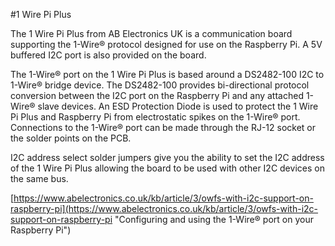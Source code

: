 <!--
---
name: 1 Wire Pi Plus
class: board
type: com
formfactor: HAT
manufacturer: AB Electronics UK
description: 1-Wire to I2C host interface
url: https://www.abelectronics.co.uk/p/60/1-wire-pi-plus
github: https://github.com/abelectronicsuk
schematic: https://www.abelectronics.co.uk/docs/pdf/schematic-1-wire-pi-plus-v2.pdf
buy: https://www.abelectronics.co.uk/p/60/1-wire-pi-plus
image: 'ab-1-wire-pi-plus.png'
pincount: 40
eeprom: no
power:
  '1':
  '2':
ground:
  '6':
  '9':
  '14':
  '20':
  '25':
  '30':
  '34':
  '39':
pin:
  '3':
    mode: i2c
  '5':
    mode: i2c
i2c:
  '0x18':
    alternate: ['0x19', '0x1A', '0x1B']
    name: DS2482
    device: DS2482-100
-->
#1 Wire Pi Plus

The 1 Wire Pi Plus from AB Electronics UK is a communication board supporting the 1-Wire® protocol designed for use on the Raspberry Pi.  A 5V buffered I2C port is also provided on the board. 

The 1-Wire® port on the 1 Wire Pi Plus is based around a DS2482-100 I2C to 1-Wire® bridge device.  The DS2482-100 provides bi-directional protocol conversion between the I2C port on the Raspberry Pi and any attached 1-Wire® slave devices.  An ESD Protection Diode is used to protect the 1 Wire Pi Plus and Raspberry Pi from electrostatic spikes on the 1-Wire® port.  Connections to the 1-Wire® port can be made through the RJ-12 socket or the solder points on the PCB.

I2C address select solder jumpers give you the ability to set the I2C address of the 1 Wire Pi Plus allowing the board to be used with other I2C devices on the same bus.

[https://www.abelectronics.co.uk/kb/article/3/owfs-with-i2c-support-on-raspberry-pi](https://www.abelectronics.co.uk/kb/article/3/owfs-with-i2c-support-on-raspberry-pi "Configuring and using the 1-Wire® port on your Raspberry Pi")
